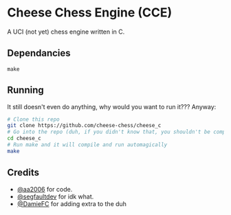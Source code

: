# Cheese Chess Engine (CCE)

A UCI (not yet) chess engine written in C.

## Dependancies
```
make
```

## Running
It still doesn't even do anything, why would you want to run it??? Anyway:
```bash
# Clone this repo
git clone https://github.com/cheese-chess/cheese_c
# Go into the repo (duh, if you didn't know that, you shouldn't be compiling software)
cd cheese_c
# Run make and it will compile and run automagically
make
```

## Credits
- [@aa2006](https://github.com/aa2006) for code.
- [@segfaultdev](https://github.com/segfaultdev) for idk what.
- [@DamieFC](https://github.com/DamieFC) for adding extra to the duh
